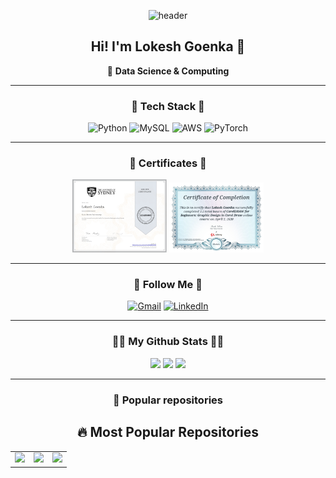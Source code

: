 <div align="center">
  
![header](https://capsule-render.vercel.app/api?type=waving&color=0:a82da8,100:da8f00&height=200&section=header&text=Lokesh_Goenka&fontAlign=50&fontAlignY=40&fontSize=60&fontColor=ffffff)

## Hi! I'm Lokesh Goenka 👋  
🚀 **Data Science & Computing**

---

### 🔧 Tech Stack 🔧  
![Python](https://img.shields.io/badge/Python-blue?style=for-the-badge&logo=python)
![MySQL](https://img.shields.io/badge/MySQL-blue?style=for-the-badge&logo=mysql)
![AWS](https://img.shields.io/badge/Amazon%20AWS-orange?style=for-the-badge&logo=amazonaws)
![PyTorch](https://img.shields.io/badge/PyTorch-red?style=for-the-badge&logo=pytorch)

---

### 📜 Certificates 📜  
<img src="https://github.com/Lokesh8Goenka/Lokesh8Goenka/blob/main/Coursera%202YNEG9NN57U4_page-0001.jpg" width="30%" />
<img src="https://github.com/Lokesh8Goenka/Lokesh8Goenka/blob/main/CDR.jpg" width="30%" />

---

### 👋 Follow Me 👋  
[![Gmail](https://img.shields.io/badge/Gmail-red?style=for-the-badge&logo=gmail)](mailto:goenkalokesh@gmail.com)
[![LinkedIn](https://img.shields.io/badge/LinkedIn-blue?style=for-the-badge&logo=linkedin)](https://www.linkedin.com/in/lokesh-goenka-667226240/)

---

### 👨‍💻 My Github Stats 👨‍💻  
<img src="https://github-readme-stats.vercel.app/api?username=Lokesh8Goenka&show_icons=true&theme=dark" width="450"/>
<img src="https://github-readme-stats.vercel.app/api/top-langs/?username=Lokesh8Goenka&layout=compact&theme=dark" width="450"/>
<img src="https://github-readme-streak-stats.herokuapp.com/?user=Lokesh8Goenka&theme=dark" width="450"/>

---

### 📌 Popular repositories  
## 🔥 Most Popular Repositories  

<table>
  <tr>
    <td align="center">
      <a href="https://github.com/Lokesh8Goenka/Fine_Tuning---Llama-3.1">
        <img src="https://github-readme-stats.vercel.app/api/pin/?username=Lokesh8Goenka&repo=Fine_Tuning---Llama-3.1&theme=dark" />
      </a>
    </td>
    <td align="center">
      <a href="https://github.com/Lokesh8Goenka/Lokesh_Goenka">
        <img src="https://github-readme-stats.vercel.app/api/pin/?username=Lokesh8Goenka&repo=Lokesh_Goenka&theme=dark" />
      </a>
    </td>
    <td align="center">
      <a href="https://github.com/Lokesh8Goenka/storEtellor">
        <img src="https://github-readme-stats.vercel.app/api/pin/?username=Lokesh8Goenka&repo=storEtellor&theme=dark" />
      </a>
    </td>
  </tr>
</table>

</div>

